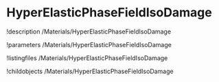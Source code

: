 <!-- MOOSE Documentation Stub: Remove this when content is added. -->

# HyperElasticPhaseFieldIsoDamage
!description /Materials/HyperElasticPhaseFieldIsoDamage

!parameters /Materials/HyperElasticPhaseFieldIsoDamage

!listingfiles /Materials/HyperElasticPhaseFieldIsoDamage

!childobjects /Materials/HyperElasticPhaseFieldIsoDamage
